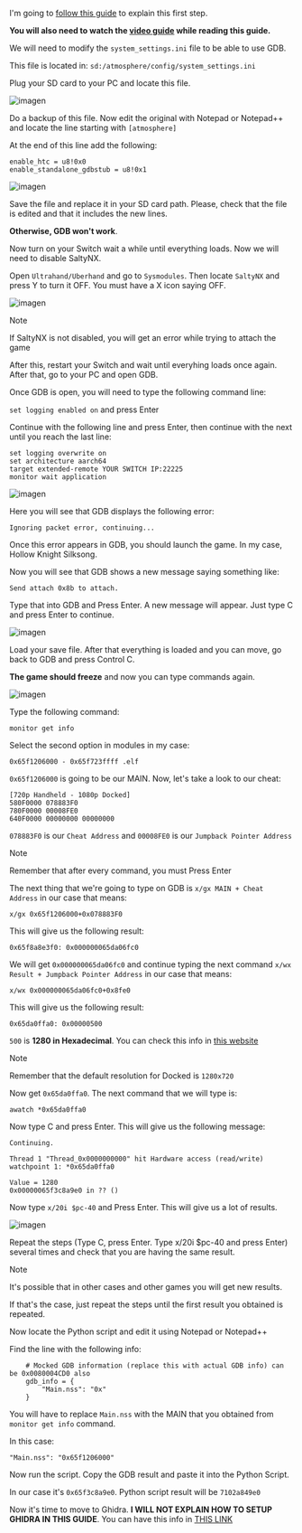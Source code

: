 I'm going to [follow this guide](https://gist.github.com/jam1garner/c9ba6c0cff150f1a2480d0c18ff05e33) to explain this first step.

**You will also need to watch the [video guide](https://youtu.be/yYCi-7oRp2I?si=kuYSQImuTX-_O04U) while reading this guide.**

We will need to modify the `system_settings.ini` file to be able to use GDB.

This file is located in: `sd:/atmosphere/config/system_settings.ini`

Plug your SD card to your PC and locate this file.

![imagen](https://i.imgur.com/tzAlv82.png)

Do a backup of this file.  Now edit the original with Notepad or Notepad++ and locate the line starting with `[atmosphere]`

At the end of this line add the following:

```
enable_htc = u8!0x0
enable_standalone_gdbstub = u8!0x1
```

![imagen](https://i.imgur.com/XwyFdqW.png)

Save the file and replace it in your SD card path. Please, check that the file is edited and that it includes the new lines. 

**Otherwise, GDB won't work**.

Now turn on your Switch wait a while until everything loads. Now we will need to disable SaltyNX.

Open `Ultrahand/Uberhand` and go to `Sysmodules`. Then locate `SaltyNX` and press Y to turn it OFF. You must have a X icon saying OFF.

![imagen](https://i.imgur.com/MMPDC46.png)

>[!NOTE]
If SaltyNX is not disabled, you will get an error while trying to attach the game

After this, restart your Switch and wait until everyhing loads once again. After that, go to your PC and open GDB.

Once GDB is open, you will need to type the following command line:

`set logging enabled on` and press Enter

Continue with the following line and press Enter, then continue with the next until you reach the last line:

```
set logging overwrite on
set architecture aarch64
target extended-remote YOUR SWITCH IP:22225
monitor wait application
```

![imagen](https://i.imgur.com/eWJEjU0.png)

Here you will see that GDB displays the following error:

```
Ignoring packet error, continuing...
```

Once this error appears in GDB, you should launch the game. In my case, Hollow Knight Silksong.

Now you will see that GDB shows a new message saying something like:

```
Send attach 0x8b to attach.
```

Type that into GDB and Press Enter. A new message will appear. Just type C and press Enter to continue.

![imagen](https://i.imgur.com/dmnCXay.png)

Load your save file. After that everything is loaded and you can move, go back to GDB and press Control C. 

**The game should freeze** and now you can type commands again.

![imagen](https://i.imgur.com/HUIaxZ9.png)

Type the following command:

```
monitor get info
```

Select the second option in modules in my case:

```
0x65f1206000 - 0x65f723ffff .elf
```

`0x65f1206000` is going to be our MAIN. Now, let's take a look to our cheat:

```
[720p Handheld - 1080p Docked]
580F0000 078883F0
780F0000 00008FE0
640F0000 00000000 00000000
```

`078883F0` is our `Cheat Address` and `00008FE0` is our `Jumpback Pointer Address`

>[!NOTE]
Remember that after every command, you must Press Enter

The next thing that we're going to type on GDB is `x/gx MAIN + Cheat Address` in our case that means:

```
x/gx 0x65f1206000+0x078883F0
```

This will give us the following result:

```
0x65f8a8e3f0: 0x000000065da06fc0
```
We will get `0x000000065da06fc0` and continue typing the next command `x/wx Result + Jumpback Pointer Address` in our case that means:

```
x/wx 0x000000065da06fc0+0x8fe0
```

This will give us the following result:

```
0x65da0ffa0: 0x00000500
```

`500` is **1280 in Hexadecimal**. You can check this info in [this website](https://www.rapidtables.com/convert/number/hex-to-decimal.html?x=500)

>[!NOTE]
Remember that the default resolution for Docked is `1280x720`

Now get `0x65da0ffa0`. The next command that we will type is:

```
awatch *0x65da0ffa0
```

Now type C and press Enter. This will give us the following message:

```
Continuing.

Thread 1 "Thread_0x0000000000" hit Hardware access (read/write) watchpoint 1: *0x65da0ffa0

Value = 1280
0x00000065f3c8a9e0 in ?? ()
```

Now type `x/20i $pc-40` and Press Enter. This will give us a lot of results.

![imagen](https://i.imgur.com/7N9g09a.png)

Repeat the steps (Type C, press Enter. Type x/20i $pc-40 and press Enter) several times and check that you are having the same result.

>[!NOTE]
It's possible that in other cases and other games you will get new results.

If that's the case, just repeat the steps until the first result you obtained is repeated.

Now locate the Python script and edit it using Notepad or Notepad++

Find the line with the following info:

```
    # Mocked GDB information (replace this with actual GDB info) can be 0x0080004CD0 also
    gdb_info = {
        "Main.nss": "0x"
    }
```	

You will have to replace `Main.nss` with the MAIN that you obtained from `monitor get info` command. 

In this case:

```
"Main.nss": "0x65f1206000"
```

Now run the script. Copy the GDB result and paste it into the Python Script.

In our case it's `0x65f3c8a9e0`. Python script result will be `7102a849e0`

Now it's time to move to Ghidra. **I WILL NOT EXPLAIN HOW TO SETUP GHIDRA IN THIS GUIDE**. You can have this info in [THIS LINK](https://github.com/StevensND/ghidra-port-mods-guide/blob/main/Ghidra/SetupGhidra.md)